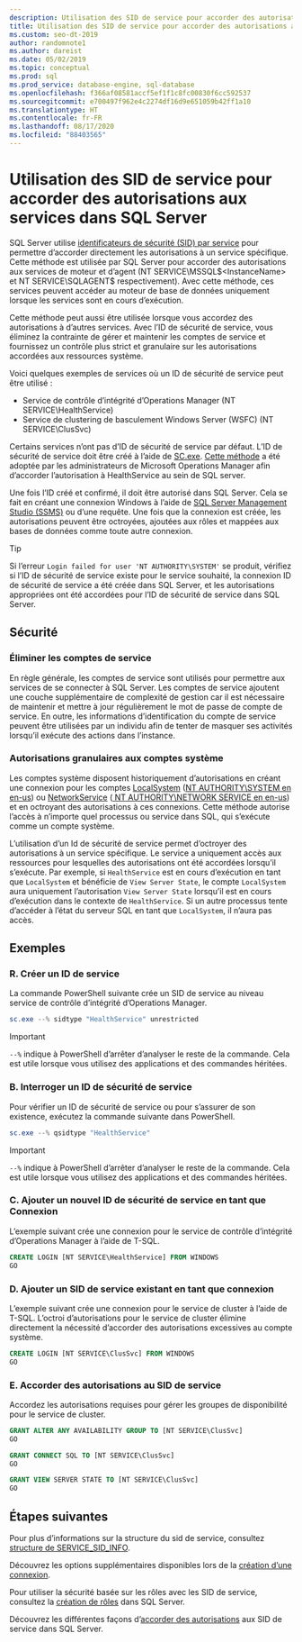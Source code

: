 ```yaml
---
description: Utilisation des SID de service pour accorder des autorisations aux services dans SQL Server
title: Utilisation des SID de service pour accorder des autorisations aux services
ms.custom: seo-dt-2019
author: randomnote1
ms.author: dareist
ms.date: 05/02/2019
ms.topic: conceptual
ms.prod: sql
ms.prod_service: database-engine, sql-database
ms.openlocfilehash: f366af08581accf5ef1f1c8fc00830f6cc592537
ms.sourcegitcommit: e700497f962e4c2274df16d9e651059b42ff1a10
ms.translationtype: HT
ms.contentlocale: fr-FR
ms.lasthandoff: 08/17/2020
ms.locfileid: "88403565"
---
```

# <a name="using-service-sids-to-grant-permissions-to-services-in-sql-server"></a>Utilisation des SID de service pour accorder des autorisations aux services dans SQL Server

SQL Server utilise [identificateurs de sécurité (SID) par service](https://support.microsoft.com/help/2620201/sql-server-uses-a-service-sid-to-provide-service-isolation) pour permettre d’accorder directement les autorisations à un service spécifique. Cette méthode est utilisée par SQL Server pour accorder des autorisations aux services de moteur et d’agent (NT SERVICE\MSSQL$<InstanceName> et NT SERVICE\SQLAGENT$<InstanceName> respectivement). Avec cette méthode, ces services peuvent accéder au moteur de base de données uniquement lorsque les services sont en cours d’exécution.

Cette méthode peut aussi être utilisée lorsque vous accordez des autorisations à d’autres services. Avec l’ID de sécurité de service, vous éliminez la contrainte de gérer et maintenir les comptes de service et fournissez un contrôle plus strict et granulaire sur les autorisations accordées aux ressources système.

Voici quelques exemples de services où un ID de sécurité de service peut être utilisé :

- Service de contrôle d’intégrité d’Operations Manager (NT SERVICE\HealthService)
- Service de clustering de basculement Windows Server (WSFC) (NT SERVICE\ClusSvc)

Certains services n’ont pas d’ID de sécurité de service par défaut. L’ID de sécurité de service doit être créé à l’aide de [SC.exe](/windows/desktop/services/configuring-a-service-using-sc). [Cette méthode](https://kevinholman.com/2016/08/25/sql-mp-run-as-accounts-no-longer-required/) a été adoptée par les administrateurs de Microsoft Operations Manager afin d’accorder l’autorisation à HealthService au sein de SQL server.

Une fois l’ID créé et confirmé, il doit être autorisé dans SQL Server. Cela se fait en créant une connexion Windows à l’aide de [SQL Server Management Studio (SSMS)](/sql/ssms/download-sql-server-management-studio-ssms) ou d’une requête. Une fois que la connexion est créée, les autorisations peuvent être octroyées, ajoutées aux rôles et mappées aux bases de données comme toute autre connexion.

> [!TIP]
> Si l’erreur `Login failed for user 'NT AUTHORITY\SYSTEM'` se produit, vérifiez si l’ID de sécurité de service existe pour le service souhaité, la connexion ID de sécurité de service a été créée dans SQL Server, et les autorisations appropriées ont été accordées pour l’ID de sécurité de service dans SQL Server.

## <a name="security"></a>Sécurité

### <a name="eliminate-service-accounts"></a>Éliminer les comptes de service

En règle générale, les comptes de service sont utilisés pour permettre aux services de se connecter à SQL Server. Les comptes de service ajoutent une couche supplémentaire de complexité de gestion car il est nécessaire de maintenir et mettre à jour régulièrement le mot de passe de compte de service. En outre, les informations d’identification du compte de service peuvent être utilisées par un individu afin de tenter de masquer ses activités lorsqu’il exécute des actions dans l’instance.

### <a name="granular-permissions-to-system-accounts"></a>Autorisations granulaires aux comptes système

Les comptes système disposent historiquement d’autorisations en créant une connexion pour les comptes [LocalSystem](https://msdn.microsoft.com/library/windows/desktop/ms684190) ([NT AUTHORITY\SYSTEM en en-us](/sql/database-engine/configure-windows/configure-windows-service-accounts-and-permissions#Localized_service_names)) ou [NetworkService](/windows/desktop/Services/networkservice-account) ([ NT AUTHORITY\NETWORK SERVICE en en-us](/sql/database-engine/configure-windows/configure-windows-service-accounts-and-permissions?#Localized_service_names)) et en octroyant des autorisations à ces connexions. Cette méthode autorise l’accès à n’importe quel processus ou service dans SQL, qui s’exécute comme un compte système.

L’utilisation d’un Id de sécurité de service permet d’octroyer des autorisations à un service spécifique. Le service a uniquement accès aux ressources pour lesquelles des autorisations ont été accordées lorsqu’il s’exécute. Par exemple, si `HealthService` est en cours d’exécution en tant que `LocalSystem` et bénéficie de `View Server State`, le compte `LocalSystem` aura uniquement l’autorisation `View Server State` lorsqu’il est en cours d’exécution dans le contexte de `HealthService`. Si un autre processus tente d’accéder à l’état du serveur SQL en tant que `LocalSystem`, il n’aura pas accès.

## <a name="examples"></a>Exemples

### <a name="a-create-a-service-sid"></a>R. Créer un ID de service

La commande PowerShell suivante crée un SID de service au niveau service de contrôle d’intégrité d’Operations Manager.

```PowerShell
sc.exe --% sidtype "HealthService" unrestricted
```

> [!IMPORTANT]
> `--%` indique à PowerShell d’arrêter d’analyser le reste de la commande. Cela est utile lorsque vous utilisez des applications et des commandes héritées.

### <a name="b-query-a-service-sid"></a>B. Interroger un ID de sécurité de service

Pour vérifier un ID de sécurité de service ou pour s’assurer de son existence, exécutez la commande suivante dans PowerShell.

```PowerShell
sc.exe --% qsidtype "HealthService"
```

> [!IMPORTANT]
> `--%` indique à PowerShell d’arrêter d’analyser le reste de la commande. Cela est utile lorsque vous utilisez des applications et des commandes héritées.

### <a name="c-add-a-newly-created-service-sid-as-a-login"></a>C. Ajouter un nouvel ID de sécurité de service en tant que Connexion

L’exemple suivant crée une connexion pour le service de contrôle d’intégrité d’Operations Manager à l’aide de T-SQL.

```SQL
CREATE LOGIN [NT SERVICE\HealthService] FROM WINDOWS
GO
```

### <a name="d-add-an-existing-service-sid-as-a-login"></a>D. Ajouter un SID de service existant en tant que connexion

L’exemple suivant crée une connexion pour le service de cluster à l’aide de T-SQL. L’octroi d’autorisations pour le service de cluster élimine directement la nécessité d’accorder des autorisations excessives au compte système.

```SQL
CREATE LOGIN [NT SERVICE\ClusSvc] FROM WINDOWS
GO
```

### <a name="e-grant-permissions-to-a-service-sid"></a>E. Accorder des autorisations au SID de service

Accordez les autorisations requises pour gérer les groupes de disponibilité pour le service de cluster.

```SQL
GRANT ALTER ANY AVAILABILITY GROUP TO [NT SERVICE\ClusSvc]
GO

GRANT CONNECT SQL TO [NT SERVICE\ClusSvc]
GO

GRANT VIEW SERVER STATE TO [NT SERVICE\ClusSvc]
GO
```

## <a name="next-steps"></a>Étapes suivantes

Pour plus d’informations sur la structure du sid de service, consultez [structure de SERVICE_SID_INFO](/windows/win32/api/winsvc/ns-winsvc-service_sid_info).

Découvrez les options supplémentaires disponibles lors de la [création d’une connexion](/sql/t-sql/statements/create-login-transact-sql).

Pour utiliser la sécurité basée sur les rôles avec les SID de service, consultez la [création de rôles](/sql/t-sql/statements/create-role-transact-sql) dans SQL Server.

Découvrez les différentes façons d’[accorder des autorisations](/sql/t-sql/statements/grant-transact-sql) aux SID de service dans SQL Server.
